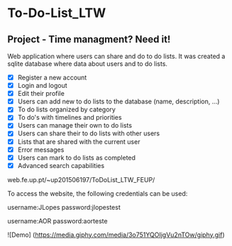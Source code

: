 # To-Do-List_LTW

## Project - Time managment? Need it!

Web application where users can share and do to do lists. It was created a sqlite database where data about users and to do lists.

- [x] Register a new account
- [x] Login and logout
- [x] Edit their profile
- [X] Users can add new to do lists to the database (name, description, …)
- [X] To do lists organized by category
- [X] To do's with timelines and priorities
- [x] Users can manage their own to do lists
- [x] Users can share their to do lists with other users
- [X] Lists that are shared with the current user
- [x] Error messages
- [X] Users can mark to do lists as completed
- [X] Advanced search capabilities

web.fe.up.pt/~up201506197/ToDoList_LTW_FEUP/

To access the website, the following credentials can be used:

username:JLopes
password:jlopestest

username:AOR
password:aorteste


![Demo] (https://media.giphy.com/media/3o751YQOIjgVu2nTOw/giphy.gif)
